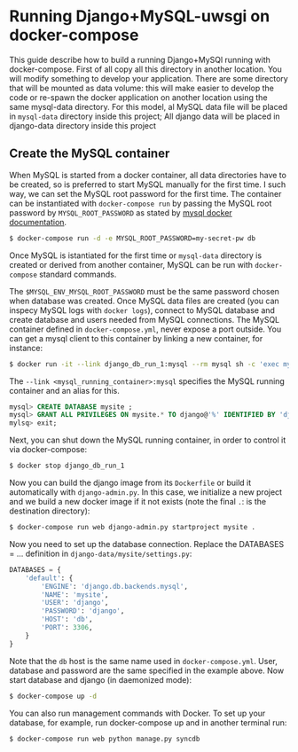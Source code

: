 
Running Django+MySQL-uwsgi on docker-compose
============================================

This guide describe how to build a running Django+MySQl running with docker-compose. First of all copy all this directory in another location. You will modify something to develop your application. There are some directory that will be mounted as data volume: this will make easier to develop the code or re-spawn the docker application on another location using the same mysql-data directory. For this model, al MySQL data file will be placed in `mysql-data` directory inside this project; All django data will be placed in django-data directory inside this project

## Create the MySQL container

When MySQL is started from a docker container, all data directories have to be created, so is preferred to start MySQL manually for the first time. I such way, we can set the MySQL root password for the first time. The container can be instantiated with `docker-compose run` by passing the MySQL root password by `MYSQL_ROOT_PASSWORD` as stated by [mysql docker documentation](https://registry.hub.docker.com/u/library/mysql/). 

```sh
$ docker-compose run -d -e MYSQL_ROOT_PASSWORD=my-secret-pw db
```

Once MySQL is istantiated for the first time or `mysql-data` directory is created or derived from another container, MySQL can be run with `docker-compose` standard commands. 

The `$MYSQL_ENV_MYSQL_ROOT_PASSWORD` must be the same password chosen when database was created. Once MySQL data files are created (you can inspecy MySQL logs with `docker logs`), connect to MySQL database and create database and users needed from MySQL connections. The MySQL container defined in `docker-compose.yml`, never expose a port outside. You can get a mysql client to this container by linking a new  container, for instance:

```sh
$ docker run -it --link django_db_run_1:mysql --rm mysql sh -c 'exec mysql -h"$MYSQL_PORT_3306_TCP_ADDR" -P"$MYSQL_PORT_3306_TCP_PORT" -uroot -p"$MYSQL_ENV_MYSQL_ROOT_PASSWORD"'
```

The `--link <mysql_running_container>:mysql` specifies the MySQL running container and an alias for this.

```SQL
mysql> CREATE DATABASE mysite ;
mysql> GRANT ALL PRIVILEGES ON mysite.* TO django@'%' IDENTIFIED BY 'django' ;
mylsq> exit;
```

Next, you can shut down the MySQL running container, in order to control it via docker-compose:

```sh
$ docker stop django_db_run_1
```

Now you can build the django image from its `Dockerfile` or build it automatically with `django-admin.py`. In this case, we initialize a new project and we build a new docker image if it not exists (note the final `.`: is the destination directory):

```sh
$ docker-compose run web django-admin.py startproject mysite .
```

Now you need to set up the database connection. Replace the DATABASES = ... definition in `django-data/mysite/settings.py`:

```python
DATABASES = {
    'default': {
        'ENGINE': 'django.db.backends.mysql',
        'NAME': 'mysite',
        'USER': 'django',
        'PASSWORD': 'django',
        'HOST': 'db',
        'PORT': 3306,
    }
}
```

Note that the `db` host is the same name used in `docker-compose.yml`. User, database and password are the same specified in the example above. Now start database and django (in daemonized mode):

```sh
$ docker-compose up -d 
```

You can also run management commands with Docker. To set up your database, for example, run docker-compose up and in another terminal run:

```sh
$ docker-compose run web python manage.py syncdb
```

